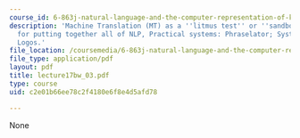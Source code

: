 ```yaml
---
course_id: 6-863j-natural-language-and-the-computer-representation-of-knowledge-spring-2003
description: 'Machine Translation (MT) as a ''litmus test'' or ''sandbox'' (graveyard?)
  for putting together all of NLP, Practical systems: Phraselator; Systran (Babelfish);
  Logos.'
file_location: /coursemedia/6-863j-natural-language-and-the-computer-representation-of-knowledge-spring-2003/c2e01b66ee78c2f4180e6f8e4d5afd78_lecture17bw_03.pdf
file_type: application/pdf
layout: pdf
title: lecture17bw_03.pdf
type: course
uid: c2e01b66ee78c2f4180e6f8e4d5afd78

---
```

None